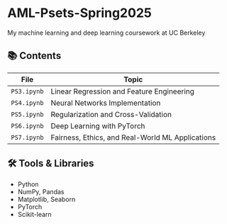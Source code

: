# AML-Psets-Spring2025
My machine learning and deep learning coursework at UC Berkeley

## 📚 Contents

| File | Topic |
|------|-------|
| `PS3.ipynb` | Linear Regression and Feature Engineering |
| `PS4.ipynb` | Neural Networks Implementation |
| `PS5.ipynb` | Regularization and Cross-Validation |
| `PS6.ipynb` | Deep Learning with PyTorch |
| `PS7.ipynb` | Fairness, Ethics, and Real-World ML Applications |




## 🛠 Tools & Libraries

- Python
- NumPy, Pandas
- Matplotlib, Seaborn
- PyTorch
- Scikit-learn
